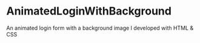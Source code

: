# AnimatedLoginWithBackground
An animated login form  with a background image I developed with HTML &amp; CSS

